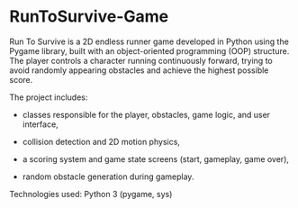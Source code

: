 # RunToSurvive-Game
Run To Survive is a 2D endless runner game developed in Python using the Pygame library, built with an object-oriented programming (OOP) structure. The player controls a character running continuously forward, trying to avoid randomly appearing obstacles and achieve the highest possible score.

The project includes:

- classes responsible for the player, obstacles, game logic, and user interface,

- collision detection and 2D motion physics,
  
- a scoring system and game state screens (start, gameplay, game over),

- random obstacle generation during gameplay.

Technologies used: Python 3 (pygame, sys)

